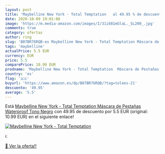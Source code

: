 ```yaml
---
layout: post
title: 'Maybelline New York - Total Temptation   al 49.95 % de descuento'
date: 2020-10-09 19:01:08
image: 'https://m.media-amazon.com/images/I/31i681mGlaL._SL200_.jpg'
comments: true
category: ofertas
author: ring
slug: 'B07BR76RQB-es Maybelline New York - Total Temptation Máscara de Pestañas...'
tags: 'maybelline'
actualPrice: 5.5 EUR
currency: EUR
price: 5.5
comparePrice: 10.99 EUR
prodname: 'Maybelline New York - Total Temptation  Máscara de Pestañas Waterproof  Tono Negro'
country: 'es'
flag: '🇪🇸'
buyurl: 'https://www.amazon.es/dp/B07BR76RQB/?tag=tolees-21'
descuento: '49.95'
average: '5.5'
---
```


Está [Maybelline New York - Total Temptation  Máscara de Pestañas Waterproof  Tono Negro](https://www.amazon.es/dp/B07BR76RQB/?tag=tolees-21) con 49.95 de descuento por 5.5 EUR (original: 10.99 EUR) en el siguiente enlace!

[![Maybelline New York - Total Temptation  ](https://m.media-amazon.com/images/I/31i681mGlaL._SL200_.jpg)](https://www.amazon.es/dp/B07BR76RQB/?tag=tolees-21)

ℹ️:


[🛒 Ver la oferta!!](https://www.amazon.es/dp/B07BR76RQB/?tag=tolees-21)
